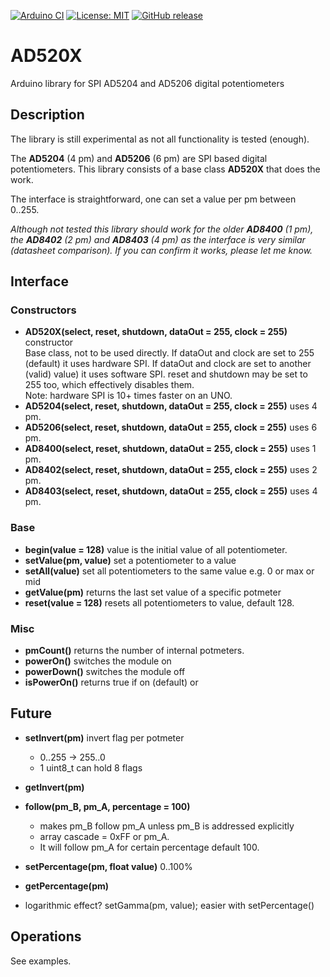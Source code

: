 [![Arduino CI](https://github.com/RobTillaart/AD520X/workflows/Arduino%20CI/badge.svg)](https://github.com/marketplace/actions/arduino_ci)
[![License: MIT](https://img.shields.io/badge/license-MIT-green.svg)](https://github.com/RobTillaart/AD520X/blob/master/LICENSE)
[![GitHub release](https://img.shields.io/github/release/RobTillaart/AD520X.svg?maxAge=3600)](https://github.com/RobTillaart/AD520X/releases)

# AD520X

Arduino library for SPI AD5204 and AD5206 digital potentiometers

## Description

The library is still experimental as not all functionality is tested (enough).

The **AD5204** (4 pm) and **AD5206** (6 pm) are SPI based digital potentiometers.
This library consists of a base class **AD520X** that does the work.

The interface is straightforward, one can set a value per pm between 0..255.

_Although not tested this library should work for the older **AD8400** (1 pm),
the **AD8402** (2 pm) and **AD8403** (4 pm) as the interface is very similar
(datasheet comparison). If you can confirm it works, please let me know._

## Interface


### Constructors

- **AD520X(select, reset, shutdown, dataOut = 255, clock = 255)** constructor  
Base class, not to be used directly.
If dataOut and clock are set to 255 (default) it uses hardware SPI. 
If dataOut and clock are set to another (valid) value) it uses software SPI.
reset and shutdown may be set to 255 too, which effectively disables them.  
Note: hardware SPI is 10+ times faster on an UNO.
- **AD5204(select, reset, shutdown, dataOut = 255, clock = 255)** uses 4 pm.
- **AD5206(select, reset, shutdown, dataOut = 255, clock = 255)** uses 6 pm.
- **AD8400(select, reset, shutdown, dataOut = 255, clock = 255)** uses 1 pm.
- **AD8402(select, reset, shutdown, dataOut = 255, clock = 255)** uses 2 pm.
- **AD8403(select, reset, shutdown, dataOut = 255, clock = 255)** uses 4 pm.

### Base
- **begin(value = 128)** value is the initial value of all potentiometer.
- **setValue(pm, value)** set a potentiometer to a value
- **setAll(value)** set all potentiometers to the same value e.g. 0 or max or mid
- **getValue(pm)** returns the last set value of a specific potmeter
- **reset(value = 128)** resets all potentiometers to value, default 128.

### Misc
- **pmCount()** returns the number of internal potmeters.
- **powerOn()** switches the module on
- **powerDown()** switches the module off
- **isPowerOn()** returns true if on (default) or 

## Future

- **setInvert(pm)** invert flag per potmeter
   - 0..255 -> 255..0
   - 1 uint8_t can hold 8 flags
- **getInvert(pm)**

- **follow(pm_B, pm_A, percentage = 100)**
  - makes pm_B follow pm_A unless pm_B is addressed explicitly
  - array cascade = 0xFF or pm_A.
  - It will follow pm_A for certain percentage default 100.
  
- **setPercentage(pm, float value)** 0..100%
- **getPercentage(pm)**
- logarithmic effect? setGamma(pm, value);
  easier with setPercentage()



## Operations

See examples.
